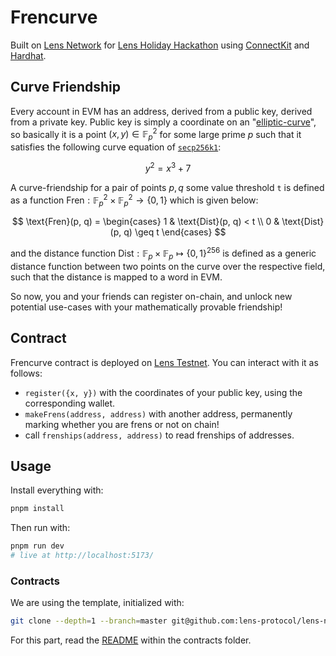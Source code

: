 # Frencurve

Built on [Lens Network](https://dev-preview.lens.xyz/docs/network/overview) for [Lens Holiday Hackathon](https://www.lens.xyz/news/lens-holiday-hackathon) using [ConnectKit](https://github.com/family/connectkit) and [Hardhat](https://dev-preview.lens.xyz/docs/network/getting-started/hardhat).

## Curve Friendship

Every account in EVM has an address, derived from a public key, derived from a private key. Public key is simply a coordinate on an "[elliptic-curve](https://www.rareskills.io/post/elliptic-curves-finite-fields)", so basically it is a point $(x, y) \in \mathbb{F}_p^2$ for some large prime $p$ such that it satisfies the following curve equation of [`secp256k1`](https://en.bitcoin.it/wiki/Secp256k1):

$$
y^2 = x^3 + 7
$$

A curve-friendship for a pair of points $p, q$ some value threshold `t` is defined as a function $\text{Fren} : \mathbb{F}_p^2 \times \mathbb{F}_p^2 \to \{0, 1\}$ which is given below:

$$
\text{Fren}(p, q) =
\begin{cases}
  1 & \text{Dist}(p, q) < t \\
  0 & \text{Dist}(p, q) \geq t
\end{cases}
$$

and the distance function $\text{Dist}: \mathbb{F}_p \times \mathbb{F}_p \mapsto \{0, 1\}^{256}$ is defined as a generic distance function between two points on the curve over the respective field, such that the distance is mapped to a word in EVM.

<!--
```mermaid
quadrantChart
    title y^2 = x^3 + 3 (mod 23)
```
-->

So now, you and your friends can register on-chain, and unlock new potential use-cases with your mathematically provable friendship!

## Contract

Frencurve contract is deployed on [Lens Testnet](https://block-explorer.testnet.lens.dev/address/0x4D9058C198c1c9433612F6dA4f271Ee7D7eB0459#transactions). You can interact with it as follows:

- `register({x, y})` with the coordinates of your public key, using the corresponding wallet.
- `makeFrens(address, address)` with another address, permanently marking whether you are frens or not on chain!
- call `frenships(address, address)` to read frenships of addresses.

## Usage

Install everything with:

```sh
pnpm install
```

Then run with:

```sh
pnpm run dev
# live at http://localhost:5173/
```

### Contracts

We are using the template, initialized with:

```sh
git clone --depth=1 --branch=master git@github.com:lens-protocol/lens-network-hardhat-boilerplate.git contracts && rm -rf ./contracts/.git
```

For this part, read the [README](./contracts/README.md) within the contracts folder.

<!-- This is a [Vite](https://vitejs.dev) project bootstrapped with [`create-wagmi`](https://github.com/wevm/wagmi/tree/main/packages/create-wagmi). -->
